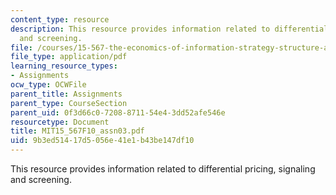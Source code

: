 ```yaml
---
content_type: resource
description: This resource provides information related to differential pricing, signaling
  and screening.
file: /courses/15-567-the-economics-of-information-strategy-structure-and-pricing-fall-2010/9b3ed51417d5056e41e1b43be147df10_MIT15_567F10_assn03.pdf
file_type: application/pdf
learning_resource_types:
- Assignments
ocw_type: OCWFile
parent_title: Assignments
parent_type: CourseSection
parent_uid: 0f3d66c0-7208-8711-54e4-3dd52afe546e
resourcetype: Document
title: MIT15_567F10_assn03.pdf
uid: 9b3ed514-17d5-056e-41e1-b43be147df10
---
```

This resource provides information related to differential pricing, signaling and screening.

